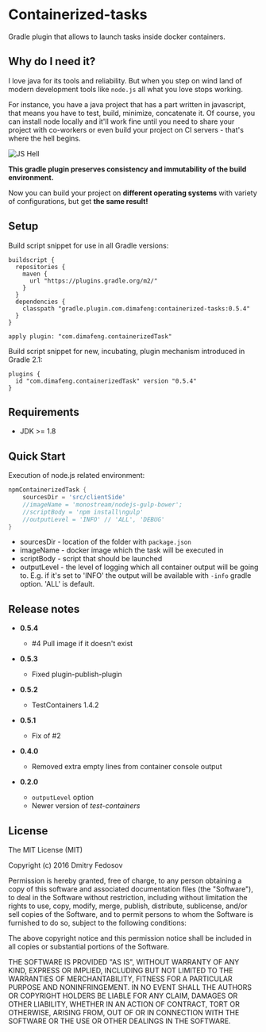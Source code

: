 # Containerized-tasks

Gradle plugin that allows to launch tasks inside docker containers.

## Why do I need it?

I love java for its tools and reliability. But when you step on wind land of modern development
tools like `node.js` all what you love stops working.

For instance, you have a java project that has a part written in javascript, that means you
have to test, build, minimize, concatenate it. Of course, you can install node locally and it'll work
fine until you need to share your project with co-workers or even build your project on CI servers -
that's where the hell begins.

![JS Hell](http://www.toonbarn.com/wordpress/wp-content/uploads/2012/04/Finn-is-losing-it-giving-up.jpg)

**This gradle plugin preserves consistency and immutability of the build environment.**

Now you can build your project on **different operating systems** with variety of configurations, but
get **the same result!**

## Setup

Build script snippet for use in all Gradle versions:

```
buildscript {
  repositories {
    maven {
      url "https://plugins.gradle.org/m2/"
    }
  }
  dependencies {
    classpath "gradle.plugin.com.dimafeng:containerized-tasks:0.5.4"
  }
}

apply plugin: "com.dimafeng.containerizedTask"
```

Build script snippet for new, incubating, plugin mechanism introduced in Gradle 2.1:

```
plugins {
  id "com.dimafeng.containerizedTask" version "0.5.4"
}
```

## Requirements

* JDK >= 1.8

## Quick Start

Execution of node.js related environment:

```groovy
npmContainerizedTask {
    sourcesDir = 'src/clientSide'
    //imageName = 'monostream/nodejs-gulp-bower';
    //scriptBody = 'npm install\ngulp'
    //outputLevel = 'INFO' // 'ALL', 'DEBUG'
}
```
* sourcesDir - location of the folder with `package.json`
* imageName - docker image which the task will be executed in
* scriptBody - script that should be launched
* outputLevel - the level of logging which all container output will be going to. E.g. if it's set
to 'INFO' the output will be available with `-info` gradle option. 'ALL' is default.

## Release notes

* **0.5.4**
    * #4 Pull image if it doesn't exist

* **0.5.3**
    * Fixed plugin-publish-plugin 

* **0.5.2**
    * TestContainers 1.4.2

* **0.5.1**
    * Fix of #2

* **0.4.0**
    * Removed extra empty lines from container console output

* **0.2.0**
    * `outputLevel` option
    * Newer version of *test-containers*

## License

The MIT License (MIT)

Copyright (c) 2016 Dmitry Fedosov

Permission is hereby granted, free of charge, to any person obtaining a copy of this software and associated
documentation files (the "Software"), to deal in the Software without restriction, including without limitation the
rights to use, copy, modify, merge, publish, distribute, sublicense, and/or sell copies of the Software, and to permit
persons to whom the Software is furnished to do so, subject to the following conditions:

The above copyright notice and this permission notice shall be included in all copies or substantial portions of the
Software.

THE SOFTWARE IS PROVIDED "AS IS", WITHOUT WARRANTY OF ANY KIND, EXPRESS OR IMPLIED, INCLUDING BUT NOT LIMITED TO THE
WARRANTIES OF MERCHANTABILITY, FITNESS FOR A PARTICULAR PURPOSE AND NONINFRINGEMENT. IN NO EVENT SHALL THE AUTHORS OR
COPYRIGHT HOLDERS BE LIABLE FOR ANY CLAIM, DAMAGES OR OTHER LIABILITY, WHETHER IN AN ACTION OF CONTRACT, TORT OR
OTHERWISE, ARISING FROM, OUT OF OR IN CONNECTION WITH THE SOFTWARE OR THE USE OR OTHER DEALINGS IN THE SOFTWARE.
